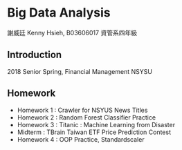 Big Data Analysis
===
謝威廷 Kenny Hsieh, B03606017 資管系四年級

## Introduction
2018 Senior Spring, Financial Management NSYSU

## Homework
- Homework 1 : Crawler for NSYUS News Titles
- Homework 2 : Random Forest Classifier Practice
- Homework 3 : Titanic : Machine Learning from Disaster
- Midterm : TBrain Taiwan ETF Price Prediction Contest
- Homework 4 : OOP Practice, Standardscaler